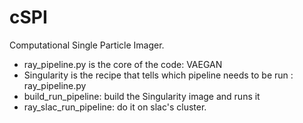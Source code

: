 # cSPI
Computational Single Particle Imager.

* ray_pipeline.py is the core of the code: VAEGAN
* Singularity is the recipe that tells which pipeline needs to be run : ray_pipeline.py
* build_run_pipeline: build the Singularity image and runs it
* ray_slac_run_pipeline: do it on slac's cluster.
